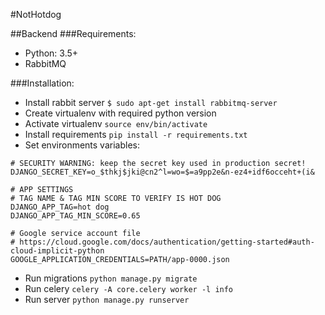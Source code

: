 #NotHotdog

##Backend
###Requirements:
- Python: 3.5+
- RabbitMQ

###Installation:
- Install rabbit server `$ sudo apt-get install rabbitmq-server`
- Create virtualenv with required python version
- Activate virtualenv `source env/bin/activate`
- Install requirements `pip install -r requirements.txt`
- Set environments variables:
```
# SECURITY WARNING: keep the secret key used in production secret!
DJANGO_SECRET_KEY=o_$thkj$jki@cn2^l=wo=$=a9pp2e&n-ez4+idf6occeht+(i&

# APP SETTINGS
# TAG NAME & TAG MIN SCORE TO VERIFY IS HOT DOG
DJANGO_APP_TAG=hot dog
DJANGO_APP_TAG_MIN_SCORE=0.65

# Google service account file
# https://cloud.google.com/docs/authentication/getting-started#auth-cloud-implicit-python
GOOGLE_APPLICATION_CREDENTIALS=PATH/app-0000.json
```
- Run migrations `python manage.py migrate`
- Run celery `celery -A core.celery worker -l info`
- Run server `python manage.py runserver`